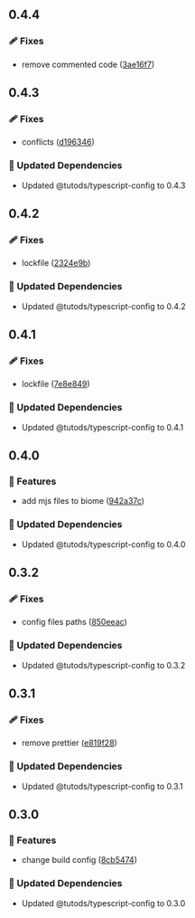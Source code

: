 ## 0.4.4

### 🩹 Fixes

- remove commented code ([3ae16f7](https://github.com/tutods/lib/commit/3ae16f7))

## 0.4.3

### 🩹 Fixes

- conflicts ([d196346](https://github.com/tutods/lib/commit/d196346))

### 🧱 Updated Dependencies

- Updated @tutods/typescript-config to 0.4.3

## 0.4.2

### 🩹 Fixes

- lockfile ([2324e9b](https://github.com/tutods/lib/commit/2324e9b))

### 🧱 Updated Dependencies

- Updated @tutods/typescript-config to 0.4.2

## 0.4.1

### 🩹 Fixes

- lockfile ([7e8e849](https://github.com/tutods/lib/commit/7e8e849))

### 🧱 Updated Dependencies

- Updated @tutods/typescript-config to 0.4.1

## 0.4.0

### 🚀 Features

- add mjs files to biome ([942a37c](https://github.com/tutods/lib/commit/942a37c))

### 🧱 Updated Dependencies

- Updated @tutods/typescript-config to 0.4.0

## 0.3.2

### 🩹 Fixes

- config files paths ([850eeac](https://github.com/tutods/lib/commit/850eeac))

### 🧱 Updated Dependencies

- Updated @tutods/typescript-config to 0.3.2

## 0.3.1

### 🩹 Fixes

- remove prettier ([e819f28](https://github.com/tutods/lib/commit/e819f28))

### 🧱 Updated Dependencies

- Updated @tutods/typescript-config to 0.3.1

## 0.3.0

### 🚀 Features

- change build config ([8cb5474](https://github.com/tutods/lib/commit/8cb5474))

### 🧱 Updated Dependencies

- Updated @tutods/typescript-config to 0.3.0